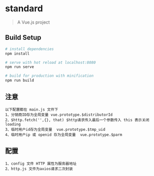 # standard

> A Vue.js project

## Build Setup

``` bash
# install dependencies
npm install

# serve with hot reload at localhost:8080
npm run serve

# build for production with minification
npm run build

```

## 注意

	以下配置都在 main.js 文件下
	1、分销商ID存为全局变量 vue.prototype.$distributorId
	2、$http.fetch('',{}, that) $http请求传入最后一个参数传入 this 表示关闭loading
	3、临时用户id存为全局变量  vue.prototype.$tmp_uid
	4、临时用户ip 或 openid 存为全局变量  vue.prototype.$parm

## 配置

	1、config 文件 HTTP 属性为服务器地址
	2、http.js 文件为axios请求二次封装
